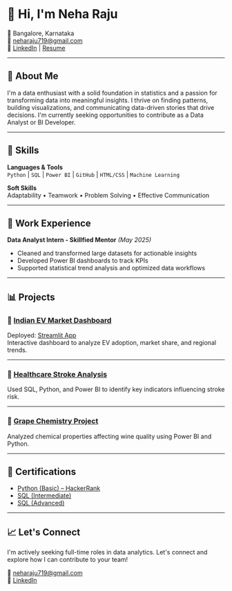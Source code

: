 # 👋 Hi, I'm Neha Raju

📍 Bangalore, Karnataka  
📧 neharaju719@gmail.com  
🔗 [LinkedIn](https://www.linkedin.com/in/neha-raju27) | [Resume](https://github.com/neharaju27/Resume/blob/main/Neha_Raju_Resume.pdf)

---

## 🚀 About Me

I'm a data enthusiast with a solid foundation in statistics and a passion for transforming data into meaningful insights. I thrive on finding patterns, building visualizations, and communicating data-driven stories that drive decisions. I'm currently seeking opportunities to contribute as a Data Analyst or BI Developer.

---

## 🧠 Skills

**Languages & Tools**  
`Python` | `SQL` | `Power BI` | `GitHub` | `HTML/CSS` | `Machine Learning`

**Soft Skills**  
Adaptability • Teamwork • Problem Solving • Effective Communication

---

## 💼 Work Experience

**Data Analyst Intern - Skillfied Mentor** *(May 2025)*  
- Cleaned and transformed large datasets for actionable insights  
- Developed Power BI dashboards to track KPIs  
- Supported statistical trend analysis and optimized data workflows  

---

## 📊 Projects

### 🔋 [Indian EV Market Dashboard](https://github.com/neharaju27/INDIAN-EV-MARKETS.git)
Deployed: [Streamlit App](https://indian-ev-markets-iyb9zidbn4dftn9lqtgeco.streamlit.app/)  
Interactive dashboard to analyze EV adoption, market share, and regional trends.

---

### 🧠 [Healthcare Stroke Analysis](https://github.com/neharaju27/Healthcare-Stroke-Analysis.git)  
Used SQL, Python, and Power BI to identify key indicators influencing stroke risk.

---

### 🍇 [Grape Chemistry Project](https://github.com/neharaju27/Grape-Chemistry-Project.git)  
Analyzed chemical properties affecting wine quality using Power BI and Python.

---

## 📜 Certifications

- [Python (Basic) – HackerRank](https://www.hackerrank.com/certificates/iframe/d0b30f468a62)
- [SQL (Intermediate)](https://www.hackerrank.com/certificates/iframe/c5f45e762c7c)
- [SQL (Advanced)](https://www.hackerrank.com/certificates/iframe/2e93f9018288)

---

## 📈 Let's Connect
I'm actively seeking full-time roles in data analytics. Let's connect and explore how I can contribute to your team!

📧 neharaju719@gmail.com  
🔗 [LinkedIn](https://www.linkedin.com/in/neha-raju27)
